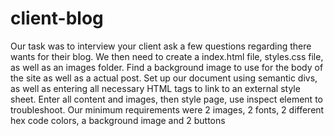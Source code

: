 # client-blog
Our task was to interview your client ask a few questions regarding there wants for their blog. We then need to create a index.html file, styles.css file, as well as an images folder. Find a background image to use for the body of the site as well as a actual post. Set up our document using semantic divs, as well as entering all necessary HTML tags to link to an external style sheet. Enter all content and images, then style page, use inspect element to troubleshoot.  Our minimum requirements were 2 images, 2 fonts, 2 different hex code colors, a background image and 2 buttons
